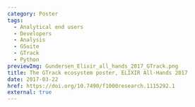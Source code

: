 ```yaml
---
category: Poster
tags:
  - Analytical end users
  - Developers
  - Analysis
  - GSuite
  - GTrack
  - Python
previewImg: Gundersen_Elixir_all_hands_2017_GTrack.png
title: The GTrack ecosystem poster, ELIXIR All-Hands 2017
date: 2017-03-22
href: https://doi.org/10.7490/f1000research.1115292.1
external: true
---
```

